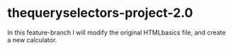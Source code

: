 # thequeryselectors-project-2.0

In this feature-branch I will modify the original HTMLbasics file, and create a new calculator.
